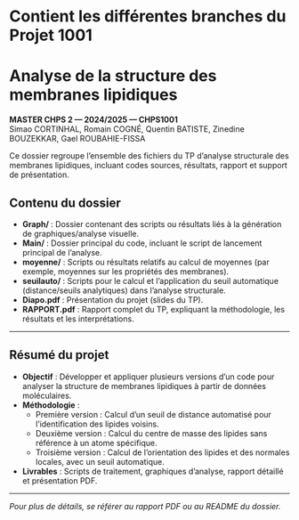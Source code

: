 # Contient les différentes branches du Projet 1001
#  Analyse de la structure des membranes lipidiques  
**MASTER CHPS 2 — 2024/2025 — CHPS1001**  
Simao CORTINHAL, Romain COGNÉ, Quentin BATISTE, Zinedine BOUZEKKAR, Gael ROUBAHIE-FISSA

Ce dossier regroupe l’ensemble des fichiers du TP d’analyse structurale des membranes lipidiques, incluant codes sources, résultats, rapport et support de présentation.

## Contenu du dossier

- **Graph/** : Dossier contenant des scripts ou résultats liés à la génération de graphiques/analyse visuelle.
- **Main/** : Dossier principal du code, incluant le script de lancement principal de l’analyse.
- **moyenne/** : Scripts ou résultats relatifs au calcul de moyennes (par exemple, moyennes sur les propriétés des membranes).
- **seuilauto/** : Scripts pour le calcul et l’application du seuil automatique (distance/seuils analytiques) dans l’analyse structurale.
- **Diapo.pdf** : Présentation du projet (slides du TP).
- **RAPPORT.pdf** : Rapport complet du TP, expliquant la méthodologie, les résultats et les interprétations.

---

## Résumé du projet

- **Objectif** : Développer et appliquer plusieurs versions d’un code pour analyser la structure de membranes lipidiques à partir de données moléculaires.
- **Méthodologie** :
    - Première version : Calcul d’un seuil de distance automatisé pour l’identification des lipides voisins.
    - Deuxième version : Calcul du centre de masse des lipides sans référence à un atome spécifique.
    - Troisième version : Calcul de l’orientation des lipides et des normales locales, avec un seuil automatique.
- **Livrables** : Scripts de traitement, graphiques d’analyse, rapport détaillé et présentation PDF.

---

*Pour plus de détails, se référer au rapport PDF ou au README du dossier.*
